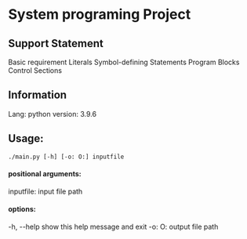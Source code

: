 # System programing Project

## Support Statement

Basic requirement
Literals
Symbol-defining Statements
Program Blocks
Control Sections

## Information

Lang: python
version: 3.9.6

## Usage:

`./main.py [-h] [-o: O:] inputfile`

#### positional arguments:

inputfile: input file path

#### options:

-h, --help show this help message and exit
-o: O: output file path

